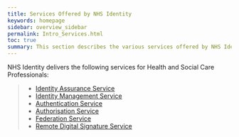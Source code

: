 ```yaml
---
title: Services Offered by NHS Identity
keywords: homepage
sidebar: overview_sidebar
permalink: Intro_Services.html
toc: true
summary: This section describes the various services offered by NHS Identity
---
```

NHS Identity delivers the following services for Health and Social Care Professionals:

> * [Identity Assurance Service](Intro_Identityassurance.html)
> * [Identity Management Service](Intro_Identitymanagement.html)
> * [Authentication Service](Intro_Authentication.html)
> * [Authorisation Service](Intro_Authorisation.html)
> * [Federation Service](Intro_Federation.html)
> * [Remote Digital Signature Service](Intro_Digitalsignature.html)
